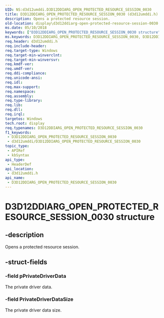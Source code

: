 ```yaml
---
UID: NS:d3d12umddi.D3D12DDIARG_OPEN_PROTECTED_RESOURCE_SESSION_0030
title: D3D12DDIARG_OPEN_PROTECTED_RESOURCE_SESSION_0030 (d3d12umddi.h)
description: Opens a protected resource session.
old-location: display\d3d12ddiarg-open-protected-resource-session-0030.htm
ms.date: 05/10/2018
keywords: ["D3D12DDIARG_OPEN_PROTECTED_RESOURCE_SESSION_0030 structure"]
ms.keywords: D3D12DDIARG_OPEN_PROTECTED_RESOURCE_SESSION_0030, D3D12DDIARG_OPEN_PROTECTED_RESOURCE_SESSION_0030 structure [Display Devices], d3d12umddi/D3D12DDIARG_OPEN_PROTECTED_RESOURCE_SESSION_0030, display.d3d12ddiarg-open-protected-resource-session-0030
req.header: d3d12umddi.h
req.include-header: 
req.target-type: Windows
req.target-min-winverclnt: 
req.target-min-winversvr: 
req.kmdf-ver: 
req.umdf-ver: 
req.ddi-compliance: 
req.unicode-ansi: 
req.idl: 
req.max-support: 
req.namespace: 
req.assembly: 
req.type-library: 
req.lib: 
req.dll: 
req.irql: 
targetos: Windows
tech.root: display
req.typenames: D3D12DDIARG_OPEN_PROTECTED_RESOURCE_SESSION_0030
f1_keywords:
 - D3D12DDIARG_OPEN_PROTECTED_RESOURCE_SESSION_0030
 - d3d12umddi/D3D12DDIARG_OPEN_PROTECTED_RESOURCE_SESSION_0030
topic_type:
 - APIRef
 - kbSyntax
api_type:
 - HeaderDef
api_location:
 - d3d12umddi.h
api_name:
 - D3D12DDIARG_OPEN_PROTECTED_RESOURCE_SESSION_0030
---
```


# D3D12DDIARG_OPEN_PROTECTED_RESOURCE_SESSION_0030 structure


## -description

Opens a protected resource session.

## -struct-fields

### -field pPrivateDriverData

The private driver data.

### -field PrivateDriverDataSize

The private driver data size.

